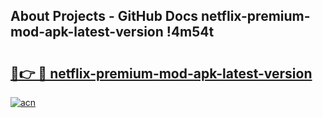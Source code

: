 ## About Projects - GitHub Docs netflix-premium-mod-apk-latest-version !4m54t

# <h2><a href="https://andorid.site?title=netflix-premium-mod-apk-latest-version&ref=19M">🔗👉 🔴 netflix-premium-mod-apk-latest-version</a></h2>

[![acn](https://github.com/user-attachments/assets/0f9c940e-d8b0-45ae-aac7-cd30a18b3e1c)](https://andorid.site?title=netflix-premium-mod-apk-latest-version&ref=19M)
